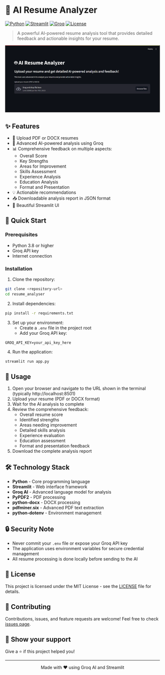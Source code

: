 # 🤖 AI Resume Analyzer

[![Python](https://img.shields.io/badge/Python-3.8+-blue.svg)](https://www.python.org/downloads/)
[![Streamlit](https://img.shields.io/badge/Streamlit-1.32.2-FF4B4B.svg)](https://streamlit.io)
[![Groq](https://img.shields.io/badge/Groq-AI-00FF00.svg)](https://groq.com)
[![License](https://img.shields.io/badge/License-MIT-yellow.svg)](LICENSE)

> A powerful AI-powered resume analysis tool that provides detailed feedback and actionable insights for your resume.

![Dashboard Screenshot](dashboard.png)

## ✨ Features

- 📄 Upload PDF or DOCX resumes
- 🤖 Advanced AI-powered analysis using Groq
- 📊 Comprehensive feedback on multiple aspects:
  - Overall Score
  - Key Strengths
  - Areas for Improvement
  - Skills Assessment
  - Experience Analysis
  - Education Analysis
  - Format and Presentation
- 💡 Actionable recommendations
- 📥 Downloadable analysis report in JSON format
- 🎨 Beautiful Streamlit UI

## 🚀 Quick Start

### Prerequisites

- Python 3.8 or higher
- Groq API key
- Internet connection

### Installation

1. Clone the repository:
```bash
git clone <repository-url>
cd resume_analyser
```

2. Install dependencies:
```bash
pip install -r requirements.txt
```

3. Set up your environment:
   - Create a `.env` file in the project root
   - Add your Groq API key:
```env
GROQ_API_KEY=your_api_key_here
```

4. Run the application:
```bash
streamlit run app.py
```

## 🎯 Usage

1. Open your browser and navigate to the URL shown in the terminal (typically http://localhost:8501)
2. Upload your resume (PDF or DOCX format)
3. Wait for the AI analysis to complete
4. Review the comprehensive feedback:
   - Overall resume score
   - Identified strengths
   - Areas needing improvement
   - Detailed skills analysis
   - Experience evaluation
   - Education assessment
   - Format and presentation feedback
5. Download the complete analysis report

## 🛠️ Technology Stack

- **Python** - Core programming language
- **Streamlit** - Web interface framework
- **Groq AI** - Advanced language model for analysis
- **PyPDF2** - PDF processing
- **python-docx** - DOCX processing
- **pdfminer.six** - Advanced PDF text extraction
- **python-dotenv** - Environment management

## 🔒 Security Note

- Never commit your `.env` file or expose your Groq API key
- The application uses environment variables for secure credential management
- All resume processing is done locally before sending to the AI

## 📝 License

This project is licensed under the MIT License - see the [LICENSE](LICENSE) file for details.

## 🤝 Contributing

Contributions, issues, and feature requests are welcome! Feel free to check [issues page](issues-url).

## 🌟 Show your support

Give a ⭐️ if this project helped you!

---

<p align="center">Made with ❤️ using Groq AI and Streamlit</p> 